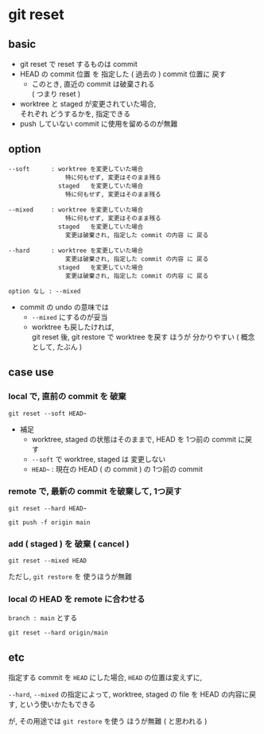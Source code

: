 
# git reset


## basic

- git reset で reset するものは commit
- HEAD の commit 位置 を 指定した ( 過去の ) commit 位置に 戻す
  - このとき, 直近の commit は破棄される  
    ( つまり reset )
- worktree と staged が変更されていた場合,  
  それぞれ どうするかを, 指定できる
- push していない commit に使用を留めるのが無難


## option

```
--soft      : worktree を変更していた場合
                特に何もせず, 変更はそのまま残る
              staged   を変更していた場合
                特に何もせず, 変更はそのまま残る

--mixed     : worktree を変更していた場合
                特に何もせず, 変更はそのまま残る
              staged   を変更していた場合
                変更は破棄され, 指定した commit の内容 に 戻る

--hard      : worktree を変更していた場合
                変更は破棄され, 指定した commit の内容 に 戻る
              staged   を変更していた場合
                変更は破棄され, 指定した commit の内容 に 戻る

option なし : --mixed

```

- commit の undo の意味では
  - `--mixed` にするのが妥当
  - worktree も戻したければ,  
    git reset 後, git restore で worktree を戻す ほうが 分かりやすい ( 概念として, たぶん )


## case use

### local で, 直前の commit を 破棄

```
git reset --soft HEAD~
```

- 補足
  - worktree, staged の状態はそのままで, HEAD を 1つ前の commit に戻す
  - `--soft` で worktree, staged は 変更しない
  - `HEAD~` : 現在の HEAD ( の commit ) の 1つ前の commit


### remote で, 最新の commit を破棄して, 1つ戻す

```
git reset --hard HEAD~
```

```
git push -f origin main
```


### add ( staged ) を 破棄 ( cancel )

```
git reset --mixed HEAD
```

ただし, `git restore` を 使うほうが無難


### local の HEAD を remote に合わせる

`branch : main` とする

```
git reset --hard origin/main
```


## etc

指定する commit を `HEAD` にした場合,
`HEAD` の位置は変えずに,

`--hard`, `--mixed` の指定によって, worktree, staged の file を HEAD の内容に戻す,
という使いかたもできる

が,
その用途では `git restore` を使う ほうが無難 ( と思われる )


